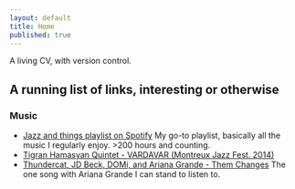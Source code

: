 ```yaml
---
layout: default
title: Home
published: true
---
```


<!-- <article class="post index" role="article"> -->

  <!-- <h1 class="post-title">{{ site.description }}</h1> -->

A living CV, with version control.

## A running list of links, interesting or otherwise

### Music
- [Jazz and things playlist on Spotify](https://open.spotify.com/playlist/43EEnlpxXMjQ2aPZVUQL15?si=743fe02876cf4988) My go-to playlist, basically all the music I regularly enjoy. >200 hours and counting.
- <a href="https://www.youtube.com/watch?v=gzFAR6aN20g&feature=youtu.be">Tigran Hamasyan Quintet - VARDAVAR (Montreux Jazz Fest. 2014)</a>
- [Thundercat, JD Beck, DOMi, and Ariana Grande - Them Changes](https://www.youtube.com/watch?v=SxKsIBkvRsA&ab_channel=gettnastyyonins) The one song with Ariana Grande I can stand to listen to.

